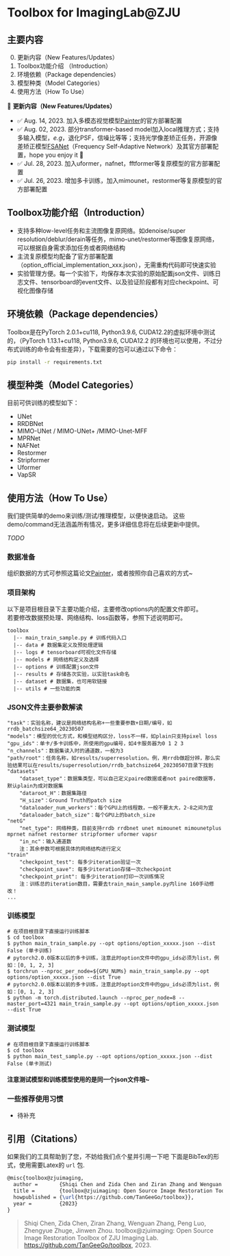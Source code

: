 # Toolbox for ImagingLab@ZJU 

## 主要内容
0. 更新内容（New Features/Updates）
1. Toolbox功能介绍 （Introduction）
2. 环境依赖（Package dependencies）
3. 模型种类（Model Categories）
4. 使用方法（How To Use）

🚩 **更新内容（New Features/Updates）**

- ✅ Aug. 14, 2023. 加入多模态视觉模型[Painter](https://github.com/baaivision/Painter/tree/main/Painter)的官方部署配置
- ✅ Aug. 02, 2023. 部分transformer-based model加入local推理方式；支持多输入模型，*e.g*，退化PSF，信噪比等等；支持光学像差矫正任务，开源像差矫正模型[FSANet](https://opg.optica.org/oe/abstract.cfm?URI=oe-30-13-23485)（Frequency Self-Adaptive Network）及其官方部署配置，hope you enjoy it 🍻
- ✅ Jul. 28, 2023. 加入uformer，nafnet，fftformer等复原模型的官方部署配置
- ✅ Jul. 26, 2023. 增加多卡训练，加入mimounet，restormer等复原模型的官方部署配置

## Toolbox功能介绍（Introduction）
- 支持多种low-level任务和主流图像复原网络。如denoise/super resolution/deblur/derain等任务，mimo-unet/restormer等图像复原网络，可以根据自身需求添加任务或者网络结构
- 主流复原模型均配备了官方部署配置（option_official_implementation_xxx.json），无需重构代码即可快速实验
- 实验管理方便。每一个实验下，均保存本次实验的原始配置json文件、训练日志文件、tensorboard的event文件、以及验证阶段都有对应checkpoint、可视化图像存储

## 环境依赖（Package dependencies）
Toolbox是在PyTorch 2.0.1+cu118, Python3.9.6, CUDA12.2的虚拟环境中测试的，（PyTorch 1.13.1+cu118, Python3.9.6, CUDA12.2 的环境也可以使用，不过分布式训练的命令会有些差异），下载需要的包可以通过以下命令：

<!-- The project is built with PyTorch 2.0.1+cu118, Python3.9.6, CUDA12.2 (PyTorch 1.13.1+cu118, Python3.9.6, CUDA12.2 also valid, besides the slight differences in DDP). For package dependencies, you can install them by: -->
```bash
pip install -r requirements.txt
```

## 模型种类（Model Categories）
目前可供训练的模型如下：
- UNet
- RRDBNet
- MIMO-UNet / MIMO-UNet+ /MIMO-Unet-MFF
- MPRNet
- NAFNet
- Restormer
- Stripformer
- Uformer
- VapSR

## 使用方法（How To Use）
我们提供简单的demo来训练/测试/推理模型，以便快速启动。 这些demo/command无法涵盖所有情况，更多详细信息将在后续更新中提供。

*TODO*

### 数据准备
组织数据的方式可参照这篇论文[Painter](https://github.com/baaivision/Painter)，或者按照你自己喜欢的方式~

### 项目架构
以下是项目根目录下主要功能介绍，主要修改options内的配置文件即可。\
若要修改数据预处理、网络结构、loss函数等，参照下述说明即可。

    toolbox 
      |-- main_train_sample.py # 训练代码入口
      |-- data # 数据集定义及预处理逻辑
      |-- logs # tensorboard可视化文件存储
      |-- models # 网络结构定义及选择
      |-- options # 训练配置json文件
      |-- results # 存储各次实验，以实验task命名
      |-- dataset # 数据集，也可用软链接
      |-- utils # 一些功能的类

### JSON文件主要参数解读
    "task"：实验名称，建议是网络结构名称+一些重要参数+日期/编号，如rrdb_batchsize64_20230507
    "models"：模型的优化方式，和模型结构区分，loss不一样，如plain只支持pixel loss
    "gpu_ids"：单卡/多卡训练中，所使用的gpu编号，如4卡服务器为0 1 2 3
    "n_channels"：数据集读入时的通道数，一般为3
    "path/root"：任务名称，如results/superresolution。例，用rrdb做超分辨，那么实验结果可以在results/superresolution/rrdb_batchsize64_20230507目录下找到 
    "datasets"
        "dataset_type"：数据集类型，可以自己定义paired数据或者not paired数据等，默认plain为成对数据集
        "dataroot_H"：数据集路径
        "H_size"：Ground Truth的patch size
        "dataloader_num_workers"：每个GPU上的线程数，一般不要太大，2-8之间为宜
        "dataloader_batch_size"：每个GPU上的batch_size
    "netG"
        "net_type": 网络种类，目前支持rrdb rrdbnet unet mimounet mimounetplus mprnet nafnet restormer stripformer uformer vapsr
        "in_nc"：输入通道数
        注：其余参数可根据具体的网络结构进行定义
    "train"
        "checkpoint_test": 每多少iteration验证一次
        "checkpoint_save": 每多少iteration存储一次checkpoint
        "checkpoint_print": 每多少iteration打印一次训练情况
        注：训练总的iteration数目，需要去train_main_sample.py内line 160手动修改！
    ...

### 训练模型
    # 在项目根目录下直接运行训练脚本
    $ cd toolbox
    $ python main_train_sample.py --opt options/option_xxxxx.json --dist False (单卡训练)
    # pytorch2.0.0版本以后的多卡训练，注意此时option文件中的gpu_ids必须为list，例如：[0, 1, 2, 3]
    $ torchrun --nproc_per_node=${GPU_NUMs} main_train_sample.py --opt options/option_xxxxx.json --dist True
    # pytorch2.0.0版本以前的多卡训练，注意此时option文件中的gpu_ids必须为list，例如：[0, 1, 2, 3]
    $ python -m torch.distributed.launch --nproc_per_node=8 --master_port=4321 main_train_sample.py --opt options/option_xxxxx.json --dist True

### 测试模型
    # 在项目根目录下直接运行训练脚本
    $ cd toolbox
    $ python main_test_sample.py --opt options/option_xxxxx.json --dist False (单卡测试)

#### 注意测试模型和训练模型使用的是同一个json文件哦~

### 一些推荐使用习惯
- 待补充

## 引用（Citations）
如果我们的工具帮助到了您，不妨给我们点个星并引用一下吧
下面是BibTex的形式，使用需要Latex的 `url` 包.

``` latex
@misc{toolbox@zjuimaging,
  author =       {Shiqi Chen and Zida Chen and Ziran Zhang and Wenguan Zhang and Peng Luo and Zhengyue Zhuge and Jinwen Zhou},
  title =        {toolbox@zjuimaging: Open Source Image Restoration Toolbox of ZJU Imaging Lab},
  howpublished = {\url{https://github.com/TanGeeGo/toolbox}},
  year =         {2023}
}
```

> Shiqi Chen, Zida Chen, Ziran Zhang, Wenguan Zhang, Peng Luo, Zhengyue Zhuge, Jinwen Zhou. toolbox@zjuimaging: Open Source Image Restoration Toolbox of ZJU Imaging Lab. <https://github.com/TanGeeGo/toolbox>, 2023.